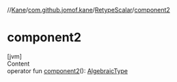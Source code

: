 //[Kane](../../index.md)/[com.github.jomof.kane](../index.md)/[RetypeScalar](index.md)/[component2](component2.md)



# component2  
[jvm]  
Content  
operator fun [component2](component2.md)(): [AlgebraicType](../../com.github.jomof.kane.types/-algebraic-type/index.md)  



